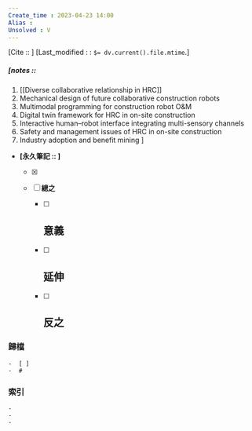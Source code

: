 ```yaml
---
Create_time : 2023-04-23 14:00
Alias : 
Unsolved : V
---
```

[Cite ::  ]
[Last_modified : : `$= dv.current().file.mtime`.]
##### [notes :: 
1. [[Diverse collaborative relationship in HRC]]
2. Mechanical design of future collaborative construction robots
3. Multimodal programming for construction robot O&M
4. Digital twin framework for HRC in on-site construction
5. Interactive human–robot interface integrating multi-sensory channels
6. Safety and management issues of HRC in on-site construction
7. Industry adoption and benefit mining
]

- **[永久筆記 :: ]**
	
	- [x]
	
	- [ ] **總之**
		
		- [ ] **意義**
			-
		
		- [ ] **延伸**
			- 
		
		- [ ] **反之**
			-
		


### 歸檔 
	-  [ ]
	-  #

### 索引
	-
	-
	-
	
